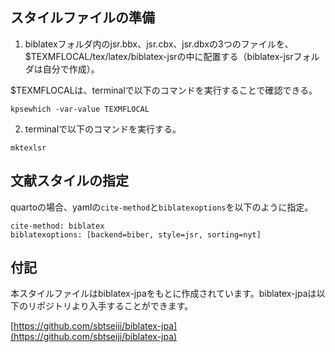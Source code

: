## スタイルファイルの準備

1.  biblatexフォルダ内のjsr.bbx、jsr.cbx、jsr.dbxの3つのファイルを、\$TEXMFLOCAL/tex/latex/biblatex-jsrの中に配置する（biblatex-jsrフォルダは自分で作成）。

\$TEXMFLOCALは、terminalで以下のコマンドを実行することで確認できる。

```         
kpsewhich -var-value TEXMFLOCAL
```

2.  terminalで以下のコマンドを実行する。

```         
mktexlsr
```

## 文献スタイルの指定

quartoの場合、yamlの`cite-method`と`biblatexoptions`を以下のように指定。

```{yaml}
cite-method: biblatex
biblatexoptions: [backend=biber, style=jsr, sorting=nyt]
```

## 付記

本スタイルファイルはbiblatex-jpaをもとに作成されています。biblatex-jpaは以下のリポジトリより入手することができます。

[https://github.com/sbtseiji/biblatex-jpa](https://github.com/sbtseiji/biblatex-jpa)
